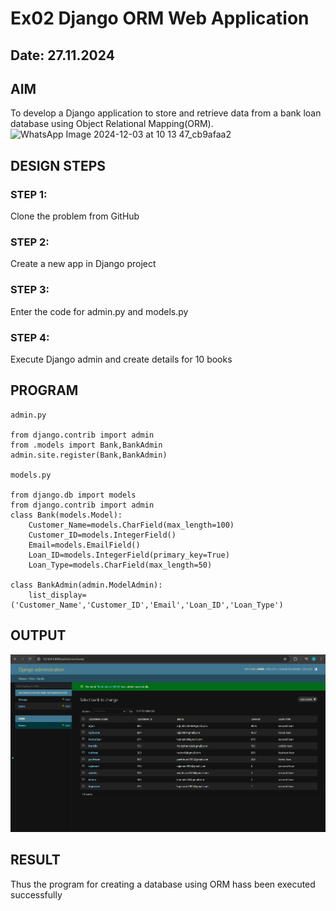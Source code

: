 # Ex02 Django ORM Web Application
## Date: 27.11.2024

## AIM
To develop a Django application to store and retrieve data from a bank loan database using Object Relational Mapping(ORM).
![WhatsApp Image 2024-12-03 at 10 13 47_cb9afaa2](https://github.com/user-attachments/assets/12bbf7c7-7508-4ebe-91ae-a24c7510bf20)

## DESIGN STEPS

### STEP 1:
Clone the problem from GitHub

### STEP 2:
Create a new app in Django project

### STEP 3:
Enter the code for admin.py and models.py

### STEP 4:
Execute Django admin and create details for 10 books

## PROGRAM
```
admin.py

from django.contrib import admin
from .models import Bank,BankAdmin
admin.site.register(Bank,BankAdmin)

models.py

from django.db import models
from django.contrib import admin
class Bank(models.Model):
    Customer_Name=models.CharField(max_length=100)
    Customer_ID=models.IntegerField()
    Email=models.EmailField()
    Loan_ID=models.IntegerField(primary_key=True)
    Loan_Type=models.CharField(max_length=50)
 
class BankAdmin(admin.ModelAdmin):
    list_display=('Customer_Name','Customer_ID','Email','Loan_ID','Loan_Type')
```



## OUTPUT

![alt text](<Screenshot 2024-11-27 093807.png>)


## RESULT
Thus the program for creating a database using ORM hass been executed successfully
